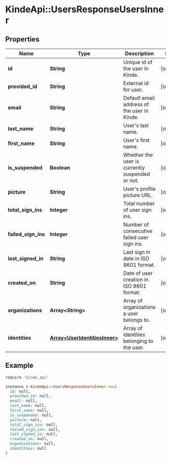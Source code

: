 # KindeApi::UsersResponseUsersInner

## Properties

| Name | Type | Description | Notes |
| ---- | ---- | ----------- | ----- |
| **id** | **String** | Unique id of the user in Kinde. | [optional] |
| **provided_id** | **String** | External id for user. | [optional] |
| **email** | **String** | Default email address of the user in Kinde. | [optional] |
| **last_name** | **String** | User&#39;s last name. | [optional] |
| **first_name** | **String** | User&#39;s first name. | [optional] |
| **is_suspended** | **Boolean** | Whether the user is currently suspended or not. | [optional] |
| **picture** | **String** | User&#39;s profile picture URL. | [optional] |
| **total_sign_ins** | **Integer** | Total number of user sign ins. | [optional] |
| **failed_sign_ins** | **Integer** | Number of consecutive failed user sign ins. | [optional] |
| **last_signed_in** | **String** | Last sign in date in ISO 8601 format. | [optional] |
| **created_on** | **String** | Date of user creation in ISO 8601 format. | [optional] |
| **organizations** | **Array&lt;String&gt;** | Array of organizations a user belongs to. | [optional] |
| **identities** | [**Array&lt;UserIdentitiesInner&gt;**](UserIdentitiesInner.md) | Array of identities belonging to the user. | [optional] |

## Example

```ruby
require 'kinde_api'

instance = KindeApi::UsersResponseUsersInner.new(
  id: null,
  provided_id: null,
  email: null,
  last_name: null,
  first_name: null,
  is_suspended: null,
  picture: null,
  total_sign_ins: null,
  failed_sign_ins: null,
  last_signed_in: null,
  created_on: null,
  organizations: null,
  identities: null
)
```

